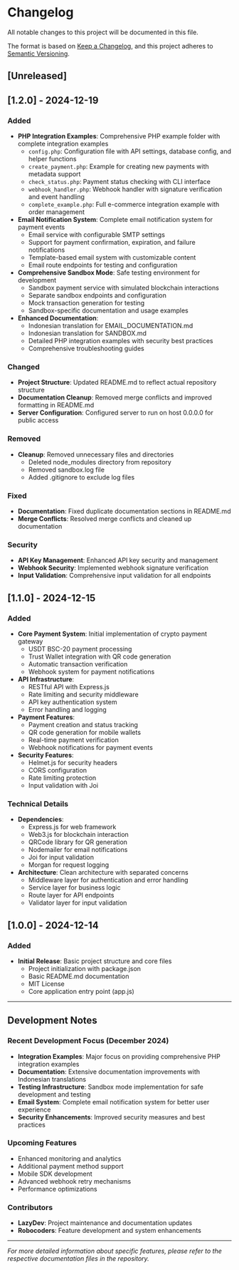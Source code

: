 # Changelog

All notable changes to this project will be documented in this file.

The format is based on [Keep a Changelog](https://keepachangelog.com/en/1.0.0/),
and this project adheres to [Semantic Versioning](https://semver.org/spec/v2.0.0.html).

## [Unreleased]

## [1.2.0] - 2024-12-19

### Added
- **PHP Integration Examples**: Comprehensive PHP example folder with complete integration examples
  - `config.php`: Configuration file with API settings, database config, and helper functions
  - `create_payment.php`: Example for creating new payments with metadata support
  - `check_status.php`: Payment status checking with CLI interface
  - `webhook_handler.php`: Webhook handler with signature verification and event handling
  - `complete_example.php`: Full e-commerce integration example with order management
- **Email Notification System**: Complete email notification system for payment events
  - Email service with configurable SMTP settings
  - Support for payment confirmation, expiration, and failure notifications
  - Template-based email system with customizable content
  - Email route endpoints for testing and configuration
- **Comprehensive Sandbox Mode**: Safe testing environment for development
  - Sandbox payment service with simulated blockchain interactions
  - Separate sandbox endpoints and configuration
  - Mock transaction generation for testing
  - Sandbox-specific documentation and usage examples
- **Enhanced Documentation**: 
  - Indonesian translation for EMAIL_DOCUMENTATION.md
  - Indonesian translation for SANDBOX.md
  - Detailed PHP integration examples with security best practices
  - Comprehensive troubleshooting guides

### Changed
- **Project Structure**: Updated README.md to reflect actual repository structure
- **Documentation Cleanup**: Removed merge conflicts and improved formatting in README.md
- **Server Configuration**: Configured server to run on host 0.0.0.0 for public access

### Removed
- **Cleanup**: Removed unnecessary files and directories
  - Deleted node_modules directory from repository
  - Removed sandbox.log file
  - Added .gitignore to exclude log files

### Fixed
- **Documentation**: Fixed duplicate documentation sections in README.md
- **Merge Conflicts**: Resolved merge conflicts and cleaned up documentation

### Security
- **API Key Management**: Enhanced API key security and management
- **Webhook Security**: Implemented webhook signature verification
- **Input Validation**: Comprehensive input validation for all endpoints

## [1.1.0] - 2024-12-15

### Added
- **Core Payment System**: Initial implementation of crypto payment gateway
  - USDT BSC-20 payment processing
  - Trust Wallet integration with QR code generation
  - Automatic transaction verification
  - Webhook system for payment notifications
- **API Infrastructure**:
  - RESTful API with Express.js
  - Rate limiting and security middleware
  - API key authentication system
  - Error handling and logging
- **Payment Features**:
  - Payment creation and status tracking
  - QR code generation for mobile wallets
  - Real-time payment verification
  - Webhook notifications for payment events
- **Security Features**:
  - Helmet.js for security headers
  - CORS configuration
  - Rate limiting protection
  - Input validation with Joi

### Technical Details
- **Dependencies**: 
  - Express.js for web framework
  - Web3.js for blockchain interaction
  - QRCode library for QR generation
  - Nodemailer for email notifications
  - Joi for input validation
  - Morgan for request logging
- **Architecture**: Clean architecture with separated concerns
  - Middleware layer for authentication and error handling
  - Service layer for business logic
  - Route layer for API endpoints
  - Validator layer for input validation

## [1.0.0] - 2024-12-14

### Added
- **Initial Release**: Basic project structure and core files
  - Project initialization with package.json
  - Basic README.md documentation
  - MIT License
  - Core application entry point (app.js)

---

## Development Notes

### Recent Development Focus (December 2024)
- **Integration Examples**: Major focus on providing comprehensive PHP integration examples
- **Documentation**: Extensive documentation improvements with Indonesian translations
- **Testing Infrastructure**: Sandbox mode implementation for safe development and testing
- **Email System**: Complete email notification system for better user experience
- **Security Enhancements**: Improved security measures and best practices

### Upcoming Features
- Enhanced monitoring and analytics
- Additional payment method support
- Mobile SDK development
- Advanced webhook retry mechanisms
- Performance optimizations

### Contributors
- **LazyDev**: Project maintenance and documentation updates
- **Robocoders**: Feature development and system enhancements

---

*For more detailed information about specific features, please refer to the respective documentation files in the repository.*

